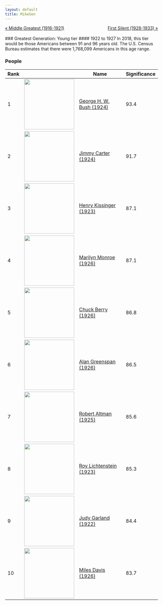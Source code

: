 ```yaml
---
layout: default
title: MikeGen
---
```

<div style="overflow: hidden"><a href="/mike-gen/generations/greatest-middle.html" class="previous" style="float: left !important">&laquo; Middle Greatest (1916-1921)</a><a href="/mike-gen/generations/silent-first.html" class="next" style="float: right !important">First Silent (1928-1933) &raquo;</a></div>
<br>
### Greatest Generation: Young tier
#### 1922 to 1927
In 2018, this tier would be those Americans between 91 and 96 years old. The U.S. Census Bureau estimates that there were 1,768,099 Americans in this age range. 

### People

Rank |     | Name                               | Significance 
---- | --- | ---------------------------------- | -------- 
1    | <img src="https://upload.wikimedia.org/wikipedia/commons/9/90/George_H._W._Bush%2C_President_of_the_United_States%2C_1989_official_portrait_%28cropped%29.jpg" width="165" /> | [George H. W. Bush (1924)](https://en.wikipedia.org/wiki/George_H._W._Bush) | 93.4
2    | <img src="https://upload.wikimedia.org/wikipedia/commons/5/5a/JimmyCarterPortrait2.jpg" width="165" /> | [Jimmy Carter (1924)](https://en.wikipedia.org/wiki/Jimmy_Carter) | 91.7
3    | <img src="https://upload.wikimedia.org/wikipedia/commons/3/3a/Henry_Kissinger_Shankbone_Metropolitan_Opera_2009.jpg" width="165" /> | [Henry Kissinger (1923)](https://en.wikipedia.org/wiki/Henry_Kissinger) | 87.1
4    | <img src="https://upload.wikimedia.org/wikipedia/commons/4/4e/Monroecirca1953.jpg" width="165" /> | [Marilyn Monroe (1926)](https://en.wikipedia.org/wiki/Marilyn_Monroe) | 87.1
5    | <img src="https://upload.wikimedia.org/wikipedia/commons/2/20/Chuck_Berry_1957.jpg" width="165" /> | [Chuck Berry (1926)](https://en.wikipedia.org/wiki/Chuck_Berry) | 86.8
6    | <img src="https://upload.wikimedia.org/wikipedia/commons/e/e9/Alan_Greenspan_color_photo_portrait.jpg" width="165" /> | [Alan Greenspan (1926)](https://en.wikipedia.org/wiki/Alan_Greenspan) | 86.5
7    | <img src="https://upload.wikimedia.org/wikipedia/commons/9/93/Robert_Altman_02_%28cropped%29.jpg" width="165" /> | [Robert Altman (1925)](https://en.wikipedia.org/wiki/Robert_Altman) | 85.6
8    | <img src="https://upload.wikimedia.org/wikipedia/commons/4/4f/Roy_Lichtenstein.jpg" width="165" /> | [Roy Lichtenstein (1923)](https://en.wikipedia.org/wiki/Roy_Lichtenstein) | 85.3
9    | <img src="https://upload.wikimedia.org/wikipedia/commons/4/46/Judy_Garland_1943_publicity_photo.jpg" width="165" /> | [Judy Garland (1922)](https://en.wikipedia.org/wiki/Judy_Garland) | 84.4
10   | <img src="https://upload.wikimedia.org/wikipedia/commons/2/24/Miles_Davis_by_Palumbo_cropped.jpg" width="165" /> | [Miles Davis (1926)](https://en.wikipedia.org/wiki/Miles_Davis) | 83.7

